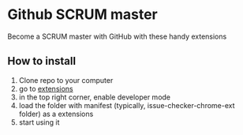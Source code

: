 # Github SCRUM master
Become a SCRUM master with GitHub with these handy extensions

## How to install

1. Clone repo to your computer
2. go to [extensions](chrome://extensions)
3. in the top right corner, enable developer mode
4. load the folder with manifest (typically, issue-checker-chrome-ext folder) as a extensions
5. start using it

